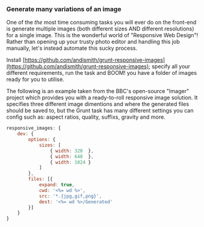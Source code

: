 ### Generate many variations of an image

One of the *the* most time consuming tasks you will ever do on the front-end is generate multiple images (both different sizes AND different resolutions) for a single image. This is the wonderful world of "Responsive Web Design"! Rather than opening up your trusty photo editor and handling this job manually, let's instead automate this sucky process.

Install [https://github.com/andismith/grunt-responsive-images](https://github.com/andismith/grunt-responsive-images); specify all your different requirements, run the task and BOOM! you have a folder of images ready for you to utilise.

The following is an example taken from the BBC's open-source "Imager" project which provides you with a ready-to-roll responsive image solution. It specifies three different image dimentions and where the generated files should be saved to, but the Grunt task has many different settings you can config such as: aspect ratios, quality, suffixs, gravity and more.

```js
responsive_images: {
    dev: {
        options: {
            sizes: [
                { width: 320  },
                { width: 640  },
                { width: 1024 }
            ]
        },
        files: [{
            expand: true,
            cwd: '<%= wd %>',
            src: '*.{jpg,gif,png}',
            dest: '<%= wd %>/Generated'
        }]
    }
}
```
